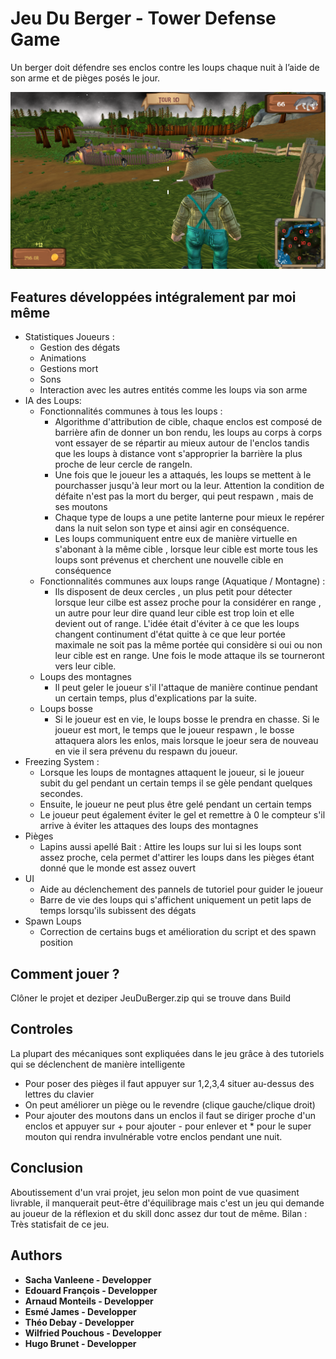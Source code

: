 # Jeu Du Berger - Tower Defense Game
Un berger doit défendre ses enclos contre les loups chaque nuit à l’aide de son arme et de pièges posés le jour.

![A screenshot](screenshot.png)




## Features développées intégralement par moi même 
- Statistiques Joueurs : 
	- Gestion des dégats
	- Animations
	- Gestions mort
  - Sons
  - Interaction avec les autres entités comme les loups via son arme
- IA des Loups:
  - Fonctionnalités communes à tous les loups : 
    - Algorithme d'attribution de cible, chaque enclos est composé de barrière afin de donner un bon rendu, les loups au corps à corps 
    vont essayer de se répartir au mieux autour de l'enclos tandis que les loups à distance vont s'approprier la barrière la plus
    proche de leur cercle de rangeIn.
    - Une fois que le joueur les a attaqués, les loups se mettent à le pourchasser jusqu'à leur mort ou la leur. Attention la condition de défaite n'est pas la mort du berger, qui peut respawn , mais de ses moutons
    - Chaque type de loups a une petite lanterne pour mieux le repérer dans la nuit selon son type et ainsi agir en conséquence.
    - Les loups communiquent entre eux de manière virtuelle en s'abonant à la même cible , lorsque leur cible est morte tous les loups
    sont prévenus et cherchent une nouvelle cible en conséquence
  - Fonctionnalités communes aux loups range (Aquatique / Montagne) :
    - Ils disposent de deux cercles , un plus petit pour détecter lorsque leur cilbe est assez proche pour la considérer en range
    , un autre pour leur dire quand leur cible est trop loin et elle devient out of range. L'idée était d'éviter à ce que les loups
    changent continument d'état quitte à ce que leur portée maximale ne soit pas la même portée qui considère si oui ou non leur 
    cible est en range. Une fois le mode attaque ils se tourneront vers leur cible.
  - Loups des montagnes
    - Il peut geler le joueur s'il l'attaque de manière continue pendant un certain temps, plus d'explications par la suite.
  - Loups bosse
    - Si le joueur est en vie, le loups bosse le prendra en chasse. Si le joueur est mort, le temps que le joueur respawn , le bosse attaquera alors les enlos, mais lorsque le joeur sera de nouveau en vie il sera prévenu du respawn du joueur.
- Freezing System : 
  - Lorsque les loups de montagnes attaquent le joueur, si le joueur subit du gel pendant un certain temps il se gèle pendant quelques secondes.
  - Ensuite, le joueur ne peut plus être gelé pendant un certain temps
  - Le joueur peut également éviter le gel et remettre à 0 le compteur s'il arrive à éviter les attaques des loups des montagnes
- Pièges
  - Lapins aussi apellé Bait : Attire les loups sur lui si les loups sont assez proche, cela permet d'attirer les loups dans les pièges étant donné
  que le monde est assez ouvert
- UI
  - Aide au déclenchement des pannels de tutoriel pour guider le joueur
  - Barre de vie des loups qui s'affichent uniquement un petit laps de temps lorsqu'ils subissent des dégats
- Spawn Loups
  - Correction de certains bugs et amélioration du script et des spawn position
## Comment jouer ?

Clôner le projet et deziper JeuDuBerger.zip qui se trouve dans Build
 
## Controles
La plupart des mécaniques sont expliquées dans le jeu grâce à des tutoriels qui se déclenchent de manière intelligente
- Pour poser des pièges il faut appuyer sur 1,2,3,4 situer au-dessus des lettres du clavier
- On peut améliorer un piège ou le revendre (clique gauche/clique droit)
- Pour ajouter des moutons dans un enclos  il faut se diriger proche d'un enclos et appuyer sur + pour ajouter - pour enlever
et * pour le super mouton qui rendra invulnérable votre enclos pendant une nuit.
## Conclusion
Aboutissement d'un vrai projet, jeu selon mon point de vue quasiment livrable, il manquerait peut-être d'équilibrage mais
c'est un jeu qui demande au joueur de la réflexion et du skill donc assez dur tout de même. Bilan : Très statisfait de ce jeu.



## Authors

* **Sacha Vanleene - Developper** 
* **Edouard François - Developper**
* **Arnaud Monteils - Developper**
* **Esmé James - Developper**
* **Théo Debay - Developper**
* **Wilfried Pouchous - Developper**
* **Hugo Brunet - Developper**
